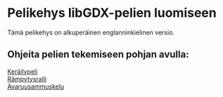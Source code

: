 # Pelikehys libGDX-pelien luomiseen

Tämä pelikehys on alkuperäinen englanninkielinen versio.

## Ohjeita pelien tekemiseen pohjan avulla:

[Keräilypeli](https://docs.google.com/document/d/1pSDjpLHEwYnOVPKrQ0B2yd5dvLmnkxhYuZel7XyIqRA/pub)  
[Rämpytysralli](http://www.cs.helsinki.fi/group/linkki/materiaali/kerho/ohjkevat_2015/Rampytysralli.html)  
[Avaruusammuskelu](https://docs.google.com/document/d/1ccDnG4DzNhWX9EYVGpcW4HQdpYoelsmuJRC80_xig9w/pub)  
